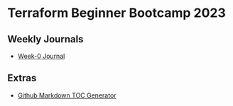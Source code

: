 # Terraform Beginner Bootcamp 2023

## Weekly Journals
- [Week-0 Journal](journal/week-0.md)

## Extras

- [Github Markdown TOC Generator](https://derlin.github.io/bitdowntoc/)
